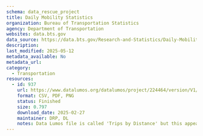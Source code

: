 ```yaml
---
schema: data_rescue_project 
title: Daily Mobility Statistics
organization: Bureau of Transportation Statistics
agency: Department of Transportation
websites: data.bts.gov
data_source: https://data.bts.gov/Research-and-Statistics/Daily-Mobility-Statistics/w96p-f2qv/about_data
description: 
last_modified: 2025-05-12
metadata_available: No
metadata_url: 
category:
  - Transportation 
resources:
  - id: 937
    url: https://www.datalumos.org/datalumos/project/224464/version/V1/view
    format: CSV, PDF, PNG
    status: Finished
    size: 0.797
    download_date: 2025-02-27
    maintainer: DRP, DL
    notes: Data Lumos file is called 'Trips by Distance' but this appears to be the same as 'Daily Mobility Statistics'
---
```

